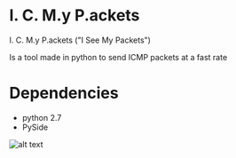 # I. C. M.y P.ackets
I. C. M.y P.ackets ("I See My Packets")

Is a tool made in python to send ICMP packets at a fast rate

# Dependencies
* python 2.7
* PySide

![alt text](http://i.imgur.com/STUt7G4.png "Screenshot on launch")